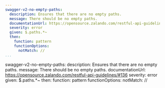 ```yaml
---
swagger-v2-no-empty-paths:
  description: Ensures that there are no empty paths.
  message: There should be no empty paths.
  documentationUrl: https://opensource.zalando.com/restful-api-guidelines/#136
  severity: error
  given: $.paths.*~
  then:
    function: pattern
    functionOptions:
      notMatch: //
...
```

swagger-v2-no-empty-paths:
  description: Ensures that there are no empty paths.
  message: There should be no empty paths.
  documentationUrl: https://opensource.zalando.com/restful-api-guidelines/#136
  severity: error
  given: $.paths.*~
  then:
    function: pattern
    functionOptions:
      notMatch: //
